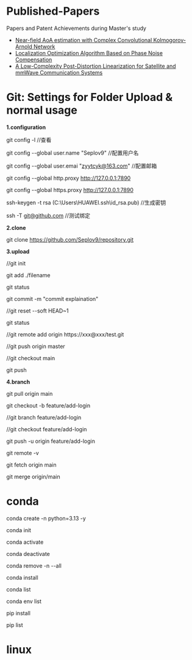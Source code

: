 # Published-Papers
Papers and Patent Achievements during Master's study

- [Near-field AoA estimation with Complex Convolutional Kolmogorov-Arnold Network](https://ieeexplore.ieee.org/document/10889435)
- [Localization Optimization Algorithm Based on Phase Noise Compensation](https://www.mdpi.com/2079-9292/13/24/4947)
- [A Low-Complexity Post-Distortion Linearization for Satellite and mmWave Communication Systems](https://ieeexplore.ieee.org/document/10993887)

# Git: Settings for Folder Upload & normal usage
**1.configuration**

  git config -l  //查看

  git config --global user.name "Seplov9"  //配置用户名

  git config --global user.emai "zyytcyk@163.com"  //配置邮箱

  git config --global http.proxy http://127.0.0.1:7890
  
  git config --global https.proxy http://127.0.0.1:7890

  ssh-keygen -t rsa (C:\Users\HUAWEI\.ssh\id_rsa.pub)  //生成密钥

  ssh -T git@github.com  //测试绑定


**2.clone**

  git clone https://github.com/Seplov9/repository.git

**3.upload**

  //git init

  git add ./filename

  git status

  git commit -m "commit explaination"

  //git reset --soft HEAD~1

  git status

  //git remote add origin https://xxx@xxx/test.git

  //git push origin master

  //git checkout main

  git push

  **4.branch**

  git pull origin main

  git checkout -b feature/add-login

  //git branch feature/add-login

  //git checkout feature/add-login

  git push -u origin feature/add-login

  git remote -v

  git fetch origin main

  git merge origin/main

# conda

  conda create -n <env> python=3.13 -y

  conda init

  conda activate <env>

  conda deactivate <env>

  conda remove -n <env> --all

  conda install

  conda list

  conda env list

  pip install

  pip list

# linux
